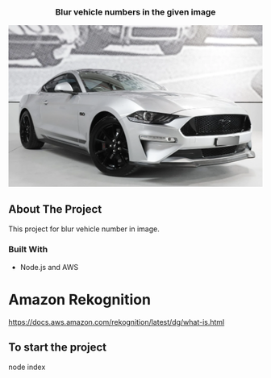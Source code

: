 <div align="center">
  <h3 align="center">Blur vehicle numbers in the given image</h3> 
</div>
  <img src="https://github.com/nishansanjeewa/blur_vehicle_number/blob/master/tmp/blur_image_image_test_01.png">

<!-- ABOUT THE PROJECT -->
## About The Project

This project for blur vehicle number in image.

### Built With

* Node.js and AWS

# Amazon Rekognition
https://docs.aws.amazon.com/rekognition/latest/dg/what-is.html

## To start the project
node index
